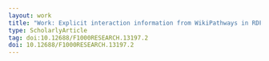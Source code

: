 ```yaml
---
layout: work
title: "Work: Explicit interaction information from WikiPathways in RDF facilitates drug discovery in the Open PHACTS Discovery Platform"
type: ScholarlyArticle
tag: doi:10.12688/F1000RESEARCH.13197.2
doi: 10.12688/F1000RESEARCH.13197.2
---
```

